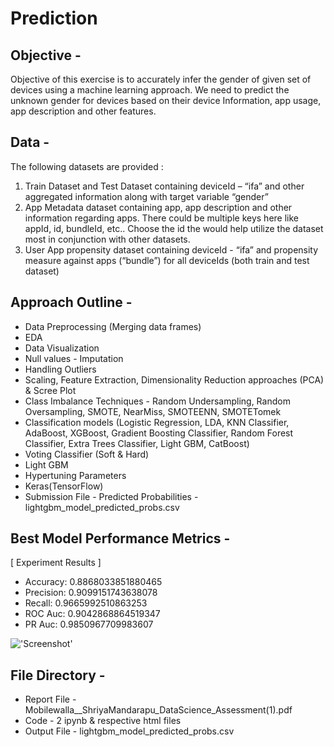 # Prediction

## Objective -
Objective of this exercise is to accurately infer the gender of given set of devices using a machine learning approach. We need to predict the unknown gender for devices based on their device Information, app usage, app description and other features.

## Data -
The following datasets are provided : 
1. Train Dataset and Test Dataset containing deviceId – “ifa” and other aggregated information along with target variable “gender”
2. App Metadata dataset containing app, app description and other information regarding apps. There could be multiple keys here like appId, id, bundleId, etc.. Choose the id the would help utilize the dataset most in conjunction with other datasets.
3. User App propensity dataset containing deviceId - “ifa” and propensity measure against apps (“bundle”) for all deviceIds (both train and test dataset)

## Approach Outline -
- Data Preprocessing (Merging data frames)
- EDA 
- Data Visualization
- Null values - Imputation
- Handling Outliers
- Scaling, Feature Extraction, Dimensionality Reduction approaches (PCA) & Scree Plot
- Class Imbalance Techniques - Random Undersampling, Random Oversampling, SMOTE, NearMiss, SMOTEENN, SMOTETomek
- Classification models (Logistic Regression, LDA, KNN Classifier, AdaBoost, XGBoost, Gradient Boosting Classifier, Random Forest Classifier, Extra Trees Classifier, Light GBM, CatBoost) 
- Voting Classifier (Soft & Hard)
- Light GBM 
- Hypertuning Parameters
- Keras(TensorFlow)
- Submission File - Predicted Probabilities - lightgbm_model_predicted_probs.csv

## Best Model Performance Metrics -
[ Experiment Results ]
- Accuracy:   0.8868033851880465 
- Precision:  0.9099151743638078 
- Recall:     0.9665992510863253 
- ROC Auc:    0.9042868864519347 
- PR Auc:     0.9850967709983607 

!['Screenshot'](sample_output.png)

## File Directory -
- Report File - Mobilewalla__ShriyaMandarapu_DataScience_Assessment(1).pdf
- Code - 2 ipynb & respective html files
- Output File - lightgbm_model_predicted_probs.csv
